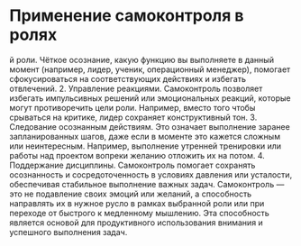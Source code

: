 # Применение самоконтроля в ролях

й роли. Чёткое осознание, какую функцию вы выполняете в данный момент (например, лидер, ученик, операционный менеджер), помогает сфокусироваться на соответствующих действиях и избегать отвлечений.
2. Управление реакциями. Самоконтроль позволяет избегать импульсивных решений или эмоциональных реакций, которые могут противоречить цели роли. Например, вместо того чтобы срываться на критике, лидер сохраняет конструктивный тон.
3. Следование осознанным действиям. Это означает выполнение заранее запланированных шагов, даже если в моменте это кажется сложным или неинтересным. Например, выполнение утренней тренировки или работы над проектом вопреки желанию отложить их на потом.
4. Поддержание дисциплины. Самоконтроль помогает сохранять осознанность и сосредоточенность в условиях давления или усталости, обеспечивая стабильное выполнение важных задач.
Самоконтроль — это не подавление своих эмоций или желаний, а способность направлять их в нужное русло в рамках выбранной роли или при переходе от быстрого к медленному мышлению. Эта способность является основой для продуктивного использования внимания и успешного выполнения задач.
